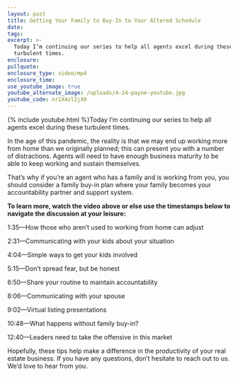 ```yaml
---
layout: post
title: Getting Your Family to Buy-In to Your Altered Schedule
date:
tags:
excerpt: >-
  Today I’m continuing our series to help all agents excel during these
  turbulent times.
enclosure:
pullquote:
enclosure_type: video/mp4
enclosure_time:
use_youtube_image: true
youtube_alternate_image: /uploads/4-24-payne-youtube.jpg
youtube_code: nr1X4zl2jX8
---
```


{% include youtube.html %}Today I’m continuing our series to help all agents excel during these turbulent times.&nbsp;

In the age of this pandemic, the reality is that we may end up working more from home than we originally planned; this can present you with a number of distractions. Agents will need to have enough business maturity to be able to keep working and sustain themselves.

That’s why if you’re an agent who has a family and is working from you, you should consider a family buy-in plan where your family becomes your accountability partner and support system.

**To learn more, watch the video above or else use the timestamps below to navigate the discussion at your leisure:**

1:35—How those who aren’t used to working from home can adjust

2:31—Communicating with your kids about your situation

4:04—Simple ways to get your kids involved

5:15—Don’t spread fear, but be honest

6:50—Share your routine to maintain accountability

8:06—Communicating with your spouse

9:02—Virtual listing presentations

10:48—What happens without family buy-in?

12:40—Leaders need to take the offensive in this market

Hopefully, these tips help make a difference in the productivity of your real estate business. If you have any questions, don’t hesitate to reach out to us. We’d love to hear from you.